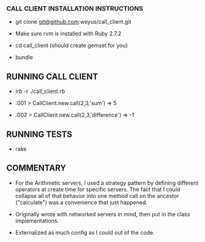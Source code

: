 ### CALL CLIENT INSTALLATION INSTRUCTIONS

* git clone git@github.com:weyus/call_client.git

* Make sure rvm is installed with Ruby 2.7.2

* cd call_client (should create gemset for you)

* bundle

## RUNNING CALL CLIENT

* irb -r ./call_client.rb

* :001 > CallClient.new.call(2,3,'sum')
   => 5
   
* :002 > CallClient.new.call(2,3,'difference')
   => -1

## RUNNING TESTS 

* rake

## COMMENTARY

* For the Arithmetic servers, I used a strategy pattern by defining different operators at
create time for specific servers. The fact that I could collapse all of that behavior into one method call on the ancestor ("calculate")
was a convenience that just happened.

* Originally wrote with networked servers in mind, then put in the class implementations.

* Externalized as much config as I could out of the code.

 